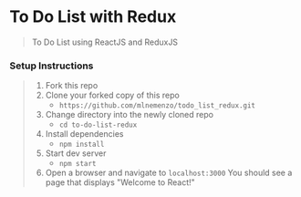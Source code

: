 # To Do List with Redux

> To Do List using ReactJS and ReduxJS

### Setup Instructions

> 1. Fork this repo
> 1. Clone your forked copy of this repo
>    - `https://github.com/mlnemenzo/todo_list_redux.git`
> 1. Change directory into the newly cloned repo
>    - `cd to-do-list-redux`
> 1. Install dependencies 
>    - `npm install`
> 1. Start dev server
>    - `npm start`
> 1. Open a browser and navigate to `localhost:3000` You should see a page that displays "Welcome to React!"

